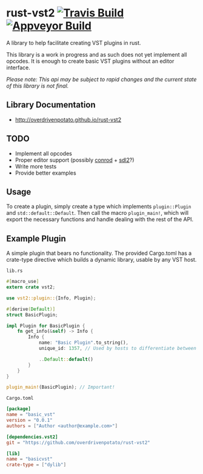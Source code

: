# rust-vst2 [![Travis Build][trav-img]][trav-url] [![Appveyor Build][appv-img]][appv-url]
A library to help facilitate creating VST plugins in rust.

This library is a work in progress and as such does not yet implement all
opcodes. It is enough to create basic VST plugins without an editor interface.

*Please note: This api may be subject to rapid changes and the current state of
this library is not final.*

## Library Documentation
  * http://overdrivenpotato.github.io/rust-vst2

## TODO
  - Implement all opcodes
  - Proper editor support (possibly [conrod] + [sdl2]?)
  - Write more tests
  - Provide better examples

## Usage
To create a plugin, simply create a type which implements `plugin::Plugin` and
`std::default::Default`. Then call the macro `plugin_main!`, which will export
the necessary functions and handle dealing with the rest of the API.

## Example Plugin
A simple plugin that bears no functionality. The provided Cargo.toml has a
crate-type directive which builds a dynamic library, usable by any VST host.

`lib.rs`

```rust
#[macro_use]
extern crate vst2;

use vst2::plugin::{Info, Plugin};

#[derive(Default)]
struct BasicPlugin;

impl Plugin for BasicPlugin {
    fn get_info(&self) -> Info {
        Info {
            name: "Basic Plugin".to_string(),
            unique_id: 1357, // Used by hosts to differentiate between plugins.

            ..Default::default()
        }
    }
}

plugin_main!(BasicPlugin); // Important!
```

`Cargo.toml`

```toml
[package]
name = "basic_vst"
version = "0.0.1"
authors = ["Author <author@example.com>"]

[dependencies.vst2]
git = "https://github.com/overdrivenpotato/rust-vst2"

[lib]
name = "basicvst"
crate-type = ["dylib"]
```

[trav-img]: https://travis-ci.org/overdrivenpotato/rust-vst2.svg?branch=master
[trav-url]: https://travis-ci.org/overdrivenpotato/rust-vst2
[appv-img]: https://ci.appveyor.com/api/projects/status/4kg8efxas08b72bp?svg=true
[appv-url]: https://ci.appveyor.com/project/overdrivenpotato/rust-vst2
[sdl2]: https://github.com/AngryLawyer/rust-sdl2
[conrod]: https://github.com/PistonDevelopers/conrod
